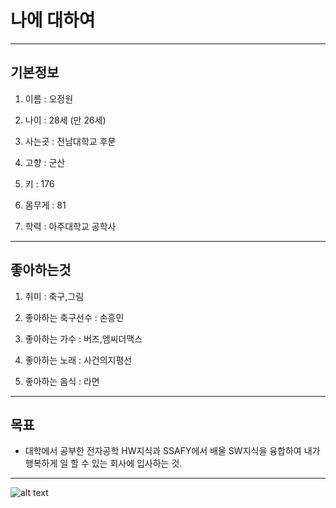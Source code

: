 # 나에 대하여



---
## 기본정보




1. 이름 : 오정원

2. 나이 : 28세 (만 26세)

3. 사는곳 : 전남대학교 후문

4. 고향 : 군산

5. 키 : 176

6. 몸무게 : 81

7. 학력 : 아주대학교 공학사

---
## 좋아하는것



1. 취미 : 축구,그림

2. 좋아하는 축구선수 : 손흥민

3. 좋아하는 가수 : 버즈,엠씨더맥스

4. 좋아하는 노래 : 사건의지평선

5. 좋아하는 음식 : 라면

---

## 목표



- 대학에서 공부한 전자공학 HW지식과 SSAFY에서 배울 SW지식을 융합하여 
내가 행복하게 일 할 수 있는 회사에 입사하는 것.


---
![alt text](./master/asdf.)

